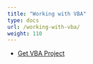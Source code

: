 ```yaml
---
title: "Working with VBA"
type: docs
url: /working-with-vba/
weight: 110
---
```


- [Get VBA Project](/get-vba-project-html/)
